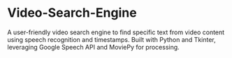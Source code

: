 # Video-Search-Engine
A user-friendly video search engine to find specific text from video content using speech recognition and timestamps. Built with Python and Tkinter, leveraging Google Speech API and MoviePy for processing.
